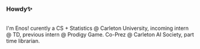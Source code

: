 ### Howdy✨

<br>
I'm Enos! curently a CS + Statistics @ Carleton University, incoming intern @ TD, previous intern @ Prodigy Game. Co-Prez @ Carleton AI Society, part time librarian.

  <!-- Links to social media accounts -->
  [1]: https://www.kaggle.com/enosie 
  [2]: https://www.linkedin.com/in/enosodigie
  [3]: https://enosie.medium.com/
